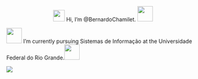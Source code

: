 <p align="center">
  <img src="https://cdn.jsdelivr.net/gh/devicons/devicon/icons/go/go-original.svg" width="30"/> Hi, I’m @BernardoChamilet. <img src="https://cdn.jsdelivr.net/gh/devicons/devicon/icons/python/python-original.svg" width="40" />  
 
   <img src="https://cdn.jsdelivr.net/gh/devicons/devicon/icons/postgresql/postgresql-original.svg" width="40" /> I’m currently pursuing Sistemas de Informação at the Universidade Federal do Rio Grande.<img src="https://cdn.jsdelivr.net/gh/devicons/devicon/icons/docker/docker-original.svg" width="40" />  
   
  <img src="https://github-readme-stats.vercel.app/api/top-langs/?username=BernardoChamilet&layout=compact" />
 </p>
